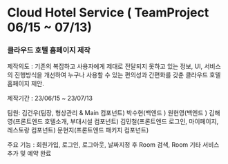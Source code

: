 # Cloud Hotel Service ( TeamProject 06/15 ~ 07/13)

### 클라우드 호텔 홈페이지 제작

제작의도 : 기존의 복잡하고 사용자에게 제대로 전달되지 못하고 있는 정보, UI, 서비스의 진행방식을 개선하여
         누구나 사용할 수 있는 편의성과 간편화를 갖춘 클라우드 호텔 홈페이지 제안.

제작기간 : 23/06/15 ~ 23/07/13

팀원: 김건우(팀장, 형상관리 & Main 컴포넌트)
     박수현(백엔드 )
     원현영(백엔드 )
     김해영(프론트엔드 호텔소개, 부대시설 컴포넌트)
     김민철(프론트엔드 로그인, 마이페이지, 레스토랑 컴포넌트)
     문현지(프론트엔드 패키지 컴포넌트)

주요 기능 : 회원가입, 로그인, 로그아웃, 날짜지정 후 Room 검색, Room 기타 서비스 추가 및 예약 완료